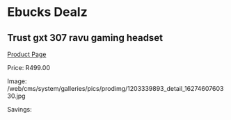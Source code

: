 
# Ebucks Dealz
## Trust gxt 307 ravu gaming headset
[Product Page](https://www.ebucks.com/web/shop/productSelected.do?prodId=1203339893&catId=1193873409)

Price: R499.00

Image: /web/cms/system/galleries/pics/prodimg/1203339893_detail_1627460760330.jpg

Savings: 


	